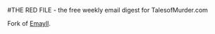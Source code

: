 #THE RED FILE - the free weekly email digest for TalesofMurder.com

Fork of [Emayll](https://github.com/dandenney/emayll/blob/master/_layouts/email.html).

